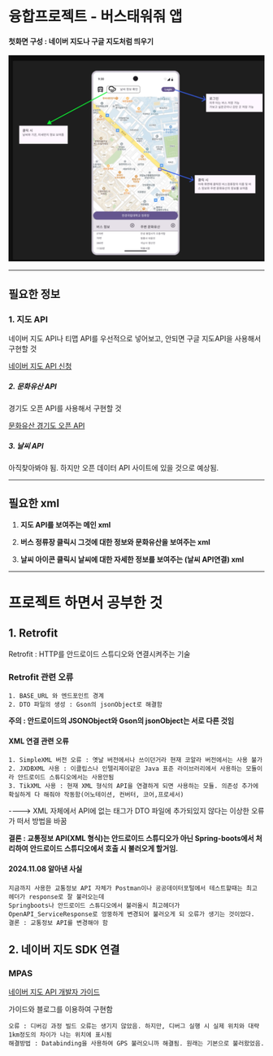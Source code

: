 # 융합프로젝트 - 버스태워줘 앱

#### 첫화면 구성 : 네이버 지도나 구글 지도처럼 띄우기

![완성된 앱 구조](https://github.com/ysh1015/Transport_Project/blob/FrontAnd_MAP/%EC%8A%A4%ED%81%AC%EB%A6%B0%EC%83%B7_10-10-2024_16321_cdn.discordapp.com.jpeg)

---

## 필요한 정보

### 1. 지도 API

네이버 지도 API나 티맵 API를 우선적으로 넣어보고, 안되면 구글 지도API을 사용해서 구현할 것

[네이버 지도 API 신청](https://www.ncloud.com/product/applicationService/maps)

##### 2. 문화유산 API

경기도 오픈 API를 사용해서 구현할 것

[문화유산 경기도 오픈 API](https://www.data.go.kr/data/15094713/fileData.do)

##### 3. 날씨 API

아직찾아봐야 됨. 하지만 오픈 데이터 API 사이트에 있을 것으로 예상됨.

---



## 필요한 xml

1. __지도 API를 보여주는 메인 xml__

2. __버스 정류장 클릭시 그것에 대한 정보와 문화유산을 보여주는 xml__

3. __날씨 아이콘 클릭시 날씨에 대한 자세한 정보를 보여주는 (날씨 API연결) xml__ 

---

# 프로젝트 하면서 공부한 것
## 1. Retrofit
  Retrofit : HTTP를 안드로이드 스튜디오와 연결시켜주는 기술

  ### Retrofit 관련 오류
    1. BASE_URL 와 엔드포인트 경계
    2. DTO 파일의 생성 : Gson의 jsonObject로 해결함
  __주의 : 안드로이드의 JSONObject와 Gson의 jsonObject는 서로 다른 것임__

#### XML 연결 관련 오류
    1. SimpleXML 버전 오류 : 옛날 버전에서나 쓰이던거라 현재 코알라 버전에서는 사용 불가
    2. JXDBXML 사용 : 이클립스나 인텔리제이같은 Java 표준 라이브러리에서 사용하는 모듈이라 안드로이드 스튜디오에서는 사용안됨
    3. TikXML 사용 : 현재 XML 형식의 API을 연결하게 되면 사용하는 모듈. 의존성 추가에 확실하게 다 해줘야 작동함(어노테이션, 컨버터, 코어,프로세서)
----> XML 자체에서 API에 없는 태그가 DTO 파일에 추가되있지 않다는 이상한 오류가 떠서 방법을 바꿈

__결론 : 교통정보 API(XML 형식)는 안드로이드 스튜디오가 아닌 Spring-boots에서 처리하여 안드로이드 스튜디오에서 호출 시 불러오게 할거임.__

#### 2024.11.08 알아낸 사실
    지금까지 사용한 교통정보 API 자체가 Postman이나 공공데이터포털에서 테스트할때는 최고 헤더가 response로 잘 불러오는데 
    Springboots나 안드로이드 스튜디오에서 불러올시 최고헤더가 OpenAPI_ServiceResponse로 엉뚱하게 변경되어 불러오게 되 오류가 생기는 것이었다.
    결론 : 교통정보 API를 변경해야 함






## 2. 네이버 지도 SDK 연결

### MPAS

[네이버 지도 API 개발자 가이드](https://navermaps.github.io/android-map-sdk/guide-ko/4-2.html)

가이드와 블로그를 이용하여 구현함

    오류 : 디버깅 과정 빌드 오류는 생기지 않았음. 하지만, 디버그 실행 시 실제 위치와 대략 1km정도의 차이가 나는 위치에 표시됨
    해결방법 : Databinding을 사용하여 GPS 불러오니까 해결됨. 원래는 기본으로 불러왔었음.


